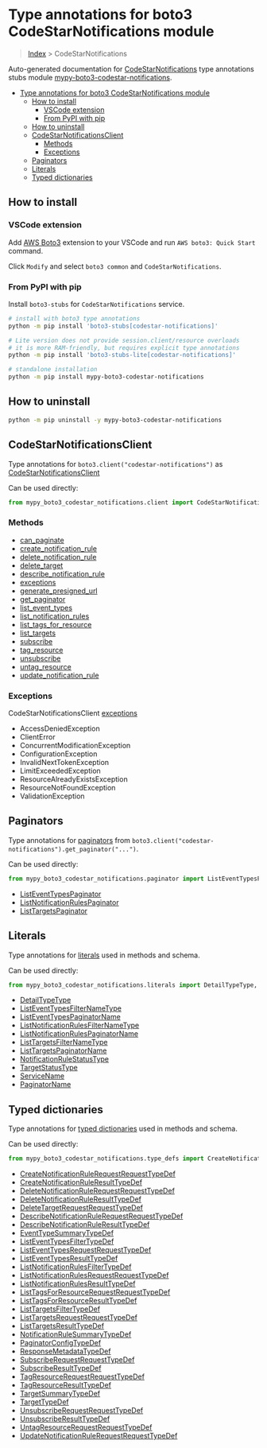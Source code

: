 <a id="type-annotations-for-boto3-codestarnotifications-module"></a>

# Type annotations for boto3 CodeStarNotifications module

> [Index](..) > CodeStarNotifications

Auto-generated documentation for
[CodeStarNotifications](https://boto3.amazonaws.com/v1/documentation/api/latest/reference/services/codestar-notifications.html#CodeStarNotifications)
type annotations stubs module
[mypy-boto3-codestar-notifications](https://pypi.org/project/mypy-boto3-codestar-notifications/).

- [Type annotations for boto3 CodeStarNotifications module](#type-annotations-for-boto3-codestarnotifications-module)
  - [How to install](#how-to-install)
    - [VSCode extension](#vscode-extension)
    - [From PyPI with pip](#from-pypi-with-pip)
  - [How to uninstall](#how-to-uninstall)
  - [CodeStarNotificationsClient](#codestarnotificationsclient)
    - [Methods](#methods)
    - [Exceptions](#exceptions)
  - [Paginators](#paginators)
  - [Literals](#literals)
  - [Typed dictionaries](#typed-dictionaries)

<a id="how-to-install"></a>

## How to install

<a id="vscode-extension"></a>

### VSCode extension

Add
[AWS Boto3](https://marketplace.visualstudio.com/items?itemName=Boto3typed.boto3-ide)
extension to your VSCode and run `AWS boto3: Quick Start` command.

Click `Modify` and select `boto3 common` and `CodeStarNotifications`.

<a id="from-pypi-with-pip"></a>

### From PyPI with pip

Install `boto3-stubs` for `CodeStarNotifications` service.

```bash
# install with boto3 type annotations
python -m pip install 'boto3-stubs[codestar-notifications]'

# Lite version does not provide session.client/resource overloads
# it is more RAM-friendly, but requires explicit type annotations
python -m pip install 'boto3-stubs-lite[codestar-notifications]'

# standalone installation
python -m pip install mypy-boto3-codestar-notifications
```

<a id="how-to-uninstall"></a>

## How to uninstall

```bash
python -m pip uninstall -y mypy-boto3-codestar-notifications
```

<a id="codestarnotificationsclient"></a>

## CodeStarNotificationsClient

Type annotations for `boto3.client("codestar-notifications")` as
[CodeStarNotificationsClient](./client.md)

Can be used directly:

```python
from mypy_boto3_codestar_notifications.client import CodeStarNotificationsClient
```

<a id="methods"></a>

### Methods

- [can_paginate](./client.md#can_paginate)
- [create_notification_rule](./client.md#create_notification_rule)
- [delete_notification_rule](./client.md#delete_notification_rule)
- [delete_target](./client.md#delete_target)
- [describe_notification_rule](./client.md#describe_notification_rule)
- [exceptions](./client.md#exceptions)
- [generate_presigned_url](./client.md#generate_presigned_url)
- [get_paginator](./client.md#get_paginator)
- [list_event_types](./client.md#list_event_types)
- [list_notification_rules](./client.md#list_notification_rules)
- [list_tags_for_resource](./client.md#list_tags_for_resource)
- [list_targets](./client.md#list_targets)
- [subscribe](./client.md#subscribe)
- [tag_resource](./client.md#tag_resource)
- [unsubscribe](./client.md#unsubscribe)
- [untag_resource](./client.md#untag_resource)
- [update_notification_rule](./client.md#update_notification_rule)

<a id="exceptions"></a>

### Exceptions

CodeStarNotificationsClient [exceptions](./client.md#exceptions)

- AccessDeniedException
- ClientError
- ConcurrentModificationException
- ConfigurationException
- InvalidNextTokenException
- LimitExceededException
- ResourceAlreadyExistsException
- ResourceNotFoundException
- ValidationException

<a id="paginators"></a>

## Paginators

Type annotations for [paginators](./paginators.md) from
`boto3.client("codestar-notifications").get_paginator("...")`.

Can be used directly:

```python
from mypy_boto3_codestar_notifications.paginator import ListEventTypesPaginator, ...
```

- [ListEventTypesPaginator](./paginators.md#listeventtypespaginator)
- [ListNotificationRulesPaginator](./paginators.md#listnotificationrulespaginator)
- [ListTargetsPaginator](./paginators.md#listtargetspaginator)

<a id="literals"></a>

## Literals

Type annotations for [literals](./literals.md) used in methods and schema.

Can be used directly:

```python
from mypy_boto3_codestar_notifications.literals import DetailTypeType, ...
```

- [DetailTypeType](./literals.md#detailtypetype)
- [ListEventTypesFilterNameType](./literals.md#listeventtypesfilternametype)
- [ListEventTypesPaginatorName](./literals.md#listeventtypespaginatorname)
- [ListNotificationRulesFilterNameType](./literals.md#listnotificationrulesfilternametype)
- [ListNotificationRulesPaginatorName](./literals.md#listnotificationrulespaginatorname)
- [ListTargetsFilterNameType](./literals.md#listtargetsfilternametype)
- [ListTargetsPaginatorName](./literals.md#listtargetspaginatorname)
- [NotificationRuleStatusType](./literals.md#notificationrulestatustype)
- [TargetStatusType](./literals.md#targetstatustype)
- [ServiceName](./literals.md#servicename)
- [PaginatorName](./literals.md#paginatorname)

<a id="typed-dictionaries"></a>

## Typed dictionaries

Type annotations for [typed dictionaries](./type_defs.md) used in methods and
schema.

Can be used directly:

```python
from mypy_boto3_codestar_notifications.type_defs import CreateNotificationRuleRequestRequestTypeDef, ...
```

- [CreateNotificationRuleRequestRequestTypeDef](./type_defs.md#createnotificationrulerequestrequesttypedef)
- [CreateNotificationRuleResultTypeDef](./type_defs.md#createnotificationruleresulttypedef)
- [DeleteNotificationRuleRequestRequestTypeDef](./type_defs.md#deletenotificationrulerequestrequesttypedef)
- [DeleteNotificationRuleResultTypeDef](./type_defs.md#deletenotificationruleresulttypedef)
- [DeleteTargetRequestRequestTypeDef](./type_defs.md#deletetargetrequestrequesttypedef)
- [DescribeNotificationRuleRequestRequestTypeDef](./type_defs.md#describenotificationrulerequestrequesttypedef)
- [DescribeNotificationRuleResultTypeDef](./type_defs.md#describenotificationruleresulttypedef)
- [EventTypeSummaryTypeDef](./type_defs.md#eventtypesummarytypedef)
- [ListEventTypesFilterTypeDef](./type_defs.md#listeventtypesfiltertypedef)
- [ListEventTypesRequestRequestTypeDef](./type_defs.md#listeventtypesrequestrequesttypedef)
- [ListEventTypesResultTypeDef](./type_defs.md#listeventtypesresulttypedef)
- [ListNotificationRulesFilterTypeDef](./type_defs.md#listnotificationrulesfiltertypedef)
- [ListNotificationRulesRequestRequestTypeDef](./type_defs.md#listnotificationrulesrequestrequesttypedef)
- [ListNotificationRulesResultTypeDef](./type_defs.md#listnotificationrulesresulttypedef)
- [ListTagsForResourceRequestRequestTypeDef](./type_defs.md#listtagsforresourcerequestrequesttypedef)
- [ListTagsForResourceResultTypeDef](./type_defs.md#listtagsforresourceresulttypedef)
- [ListTargetsFilterTypeDef](./type_defs.md#listtargetsfiltertypedef)
- [ListTargetsRequestRequestTypeDef](./type_defs.md#listtargetsrequestrequesttypedef)
- [ListTargetsResultTypeDef](./type_defs.md#listtargetsresulttypedef)
- [NotificationRuleSummaryTypeDef](./type_defs.md#notificationrulesummarytypedef)
- [PaginatorConfigTypeDef](./type_defs.md#paginatorconfigtypedef)
- [ResponseMetadataTypeDef](./type_defs.md#responsemetadatatypedef)
- [SubscribeRequestRequestTypeDef](./type_defs.md#subscriberequestrequesttypedef)
- [SubscribeResultTypeDef](./type_defs.md#subscriberesulttypedef)
- [TagResourceRequestRequestTypeDef](./type_defs.md#tagresourcerequestrequesttypedef)
- [TagResourceResultTypeDef](./type_defs.md#tagresourceresulttypedef)
- [TargetSummaryTypeDef](./type_defs.md#targetsummarytypedef)
- [TargetTypeDef](./type_defs.md#targettypedef)
- [UnsubscribeRequestRequestTypeDef](./type_defs.md#unsubscriberequestrequesttypedef)
- [UnsubscribeResultTypeDef](./type_defs.md#unsubscriberesulttypedef)
- [UntagResourceRequestRequestTypeDef](./type_defs.md#untagresourcerequestrequesttypedef)
- [UpdateNotificationRuleRequestRequestTypeDef](./type_defs.md#updatenotificationrulerequestrequesttypedef)
